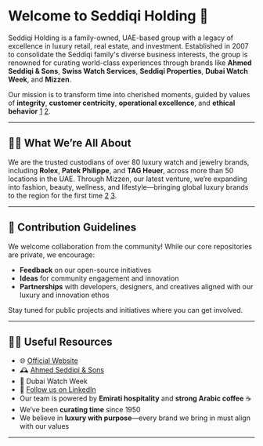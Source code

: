 <!--

**Here are some ideas to get you started:**

🙋‍♀️ A short introduction - what is your organization all about?
🧙 Contribution guidelines - how can the community get involved?
👩‍💻 Useful resources - where can the community find your docs? Is there anything else the community should know?
🍿 Fun facts - what does your team eat for breakfast?
🧙 Remember, you can do mighty things with the power of [Markdown](https://docs.github.com/github/writing-on-github/getting-started-with-writing-and-formatting-on-github/basic-writing-and-formatting-syntax)
-->

# Welcome to Seddiqi Holding 👋

Seddiqi Holding is a family-owned, UAE-based group with a legacy of excellence in luxury retail, real estate, and investment. Established in 2007 to consolidate the Seddiqi family's diverse business interests, the group is renowned for curating world-class experiences through brands like **Ahmed Seddiqi & Sons**, **Swiss Watch Services**, **Seddiqi Properties**, **Dubai Watch Week**, and **Mizzen**.

Our mission is to transform time into cherished moments, guided by values of **integrity**, **customer centricity**, **operational excellence**, and **ethical behavior** [1](https://www.seddiqiholding.com/about) [2](https://www.forbesmiddleeast.com/lists/top-100-arab-family-businesses-2023/seddiqi-holding/).

---

## 🙋‍♀️  What We’re All About 

We are the trusted custodians of over 80 luxury watch and jewelry brands, including **Rolex**, **Patek Philippe**, and **TAG Heuer**, across more than 50 locations in the UAE. Through Mizzen, our latest venture, we’re expanding into fashion, beauty, wellness, and lifestyle—bringing global luxury brands to the region for the first time [2](https://www.forbesmiddleeast.com/lists/top-100-arab-family-businesses-2023/seddiqi-holding/) [3](https://aeworld.com/just-in/ae-interviews-development-officer-at-seddiqi-holding/).

---

## 🧙 Contribution Guidelines

We welcome collaboration from the community! While our core repositories are private, we encourage:
- **Feedback** on our open-source initiatives
- **Ideas** for community engagement and innovation
- **Partnerships** with developers, designers, and creatives aligned with our luxury and innovation ethos

Stay tuned for public projects and initiatives where you can get involved.

---

## 👩‍💻 Useful Resources

- 🌐 [Official Website](https://www.seddiqiholding.com/about)
- 🕰️ [Ahmed Seddiqi & Sons](https://www.seddiqi.com/)
- 📅 Dubai Watch Week
- 📣 [Follow us on LinkedIn](https://www.linkedin)
- Our team is powered by **Emirati hospitality** and **strong Arabic coffee** ☕
- We’ve been **curating time** since 1950
- We believe in **luxury with purpose**—every brand we bring in must align with our values

---
